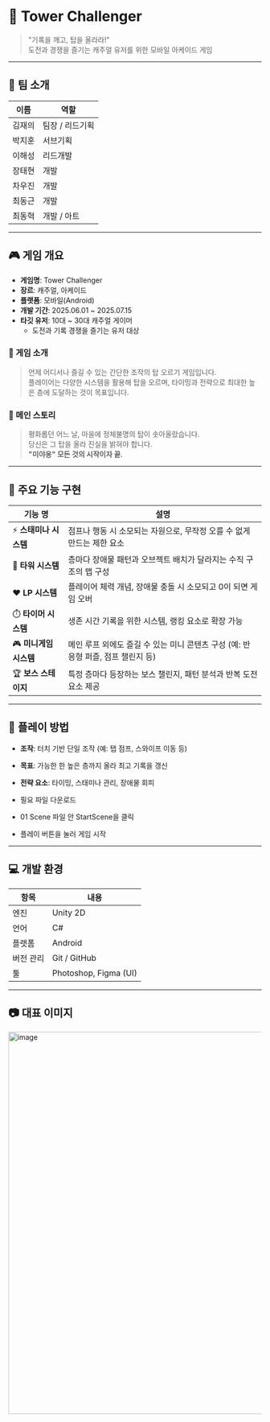 # 🗼 Tower Challenger

> "기록을 깨고, 탑을 올라라!"  
> 도전과 경쟁을 즐기는 캐주얼 유저를 위한 모바일 아케이드 게임

---

## 👥 팀 소개

| 이름 | 역할 |
|------|------|
| 김재의 | 팀장 / 리드기획 |
| 박지훈 | 서브기획 |
| 이해성 | 리드개발 |
| 장태현 | 개발 |
| 차우진 | 개발 |
| 최동근 | 개발 |
| 최동혁 | 개발 / 아트 |

---

## 🎮 게임 개요

- **게임명**: Tower Challenger  
- **장르**: 캐주얼, 아케이드  
- **플랫폼**: 모바일(Android)  
- **개발 기간**: 2025.06.01 ~ 2025.07.15  
- **타깃 유저**: 10대 ~ 30대 캐주얼 게이머  
  - 도전과 기록 경쟁을 즐기는 유저 대상

### 🧾 게임 소개

> 언제 어디서나 즐길 수 있는 간단한 조작의 탑 오르기 게임입니다.  
> 플레이어는 다양한 시스템을 활용해 탑을 오르며, 타이밍과 전략으로 최대한 높은 층에 도달하는 것이 목표입니다.

### 📖 메인 스토리

> 평화롭던 어느 날, 마을에 정체불명의 탑이 솟아올랐습니다.  
> 당신은 그 탑을 올라 진실을 밝혀야 합니다.  
> **"미야옹" 모든 것의 시작이자 끝.**

---

## 🔧 주요 기능 구현

| 기능 명 | 설명 |
|--------|------|
| ⚡ **스태미나 시스템** | 점프나 행동 시 소모되는 자원으로, 무작정 오를 수 없게 만드는 제한 요소 |
| 🏰 **타워 시스템** | 층마다 장애물 패턴과 오브젝트 배치가 달라지는 수직 구조의 맵 구성 |
| ❤️ **LP 시스템** | 플레이어 체력 개념, 장애물 충돌 시 소모되고 0이 되면 게임 오버 |
| ⏱️ **타이머 시스템** | 생존 시간 기록을 위한 시스템, 랭킹 요소로 확장 가능 |
| 🎮 **미니게임 시스템** | 메인 루프 외에도 즐길 수 있는 미니 콘텐츠 구성 (예: 반응형 퍼즐, 점프 챌린지 등) |
| 🏆 **보스 스테이지** | 특정 층마다 등장하는 보스 챌린지, 패턴 분석과 반복 도전 요소 제공 |

---

## 📱 플레이 방법

- **조작**: 터치 기반 단일 조작 (예: 탭 점프, 스와이프 이동 등)
- **목표**: 가능한 한 높은 층까지 올라 최고 기록을 갱신
- **전략 요소**: 타이밍, 스태미나 관리, 장애물 회피

- 필요 파일 다운로드
- 01 Scene 파일 안 StartScene을 클릭
- 플레이 버튼을 눌러 게임 시작

---

## 💻 개발 환경

| 항목 | 내용 |
|------|------|
| 엔진 | Unity 2D |
| 언어 | C# |
| 플랫폼 | Android |
| 버전 관리 | Git / GitHub |
| 툴 | Photoshop, Figma (UI) |

---

## 📷 대표 이미지

<img width="1340" height="760" alt="image" src="https://github.com/user-attachments/assets/2d5244ec-4136-4c26-a7dc-308142fbea37" />


